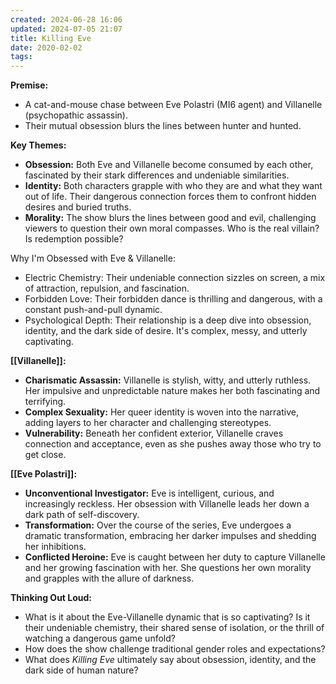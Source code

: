 ```yaml
---
created: 2024-06-28 16:06
updated: 2024-07-05 21:07
title: Killing Eve
date: 2020-02-02
tags: 
---
```

**Premise:**

- A cat-and-mouse chase between Eve Polastri (MI6 agent) and Villanelle (psychopathic assassin).
- Their mutual obsession blurs the lines between hunter and hunted.

**Key Themes:**

- **Obsession:** Both Eve and Villanelle become consumed by each other, fascinated by their stark differences and undeniable similarities.
- **Identity:** Both characters grapple with who they are and what they want out of life. Their dangerous connection forces them to confront hidden desires and buried truths.
- **Morality:** The show blurs the lines between good and evil, challenging viewers to question their own moral compasses. Who is the real villain? Is redemption possible?


Why I'm Obsessed with Eve & Villanelle:

- Electric Chemistry: Their undeniable connection sizzles on screen, a mix of attraction, repulsion, and fascination.
- Forbidden Love: Their forbidden dance is thrilling and dangerous, with a constant push-and-pull dynamic.
- Psychological Depth: Their relationship is a deep dive into obsession, identity, and the dark side of desire. It's complex, messy, and utterly captivating.

**[[Villanelle]]:**

- **Charismatic Assassin:** Villanelle is stylish, witty, and utterly ruthless. Her impulsive and unpredictable nature makes her both fascinating and terrifying.
- **Complex Sexuality:** Her queer identity is woven into the narrative, adding layers to her character and challenging stereotypes.
- **Vulnerability:** Beneath her confident exterior, Villanelle craves connection and acceptance, even as she pushes away those who try to get close.

**[[Eve Polastri]]:**

- **Unconventional Investigator:** Eve is intelligent, curious, and increasingly reckless. Her obsession with Villanelle leads her down a dark path of self-discovery.
- **Transformation:** Over the course of the series, Eve undergoes a dramatic transformation, embracing her darker impulses and shedding her inhibitions.
- **Conflicted Heroine:** Eve is caught between her duty to capture Villanelle and her growing fascination with her. She questions her own morality and grapples with the allure of darkness.

**Thinking Out Loud:**

- What is it about the Eve-Villanelle dynamic that is so captivating? Is it their undeniable chemistry, their shared sense of isolation, or the thrill of watching a dangerous game unfold?
- How does the show challenge traditional gender roles and expectations?
- What does _Killing Eve_ ultimately say about obsession, identity, and the dark side of human nature?